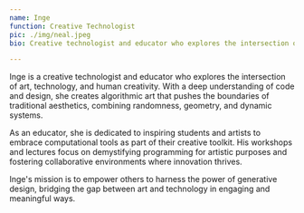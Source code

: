 ```yaml
---
name: Inge
function: Creative Technologist
pic: ./img/neal.jpeg
bio: Creative technologist and educator who explores the intersection of art, technology, and human creativity

---
```


Inge is a creative technologist and educator who explores the intersection of art, technology, and human creativity. With a deep understanding of code and design, she creates algorithmic art that pushes the boundaries of traditional aesthetics, combining randomness, geometry, and dynamic systems.

As an educator, she is dedicated to inspiring students and artists to embrace computational tools as part of their creative toolkit. His workshops and lectures focus on demystifying programming for artistic purposes and fostering collaborative environments where innovation thrives.

Inge's mission is to empower others to harness the power of generative design, bridging the gap between art and technology in engaging and meaningful ways.
